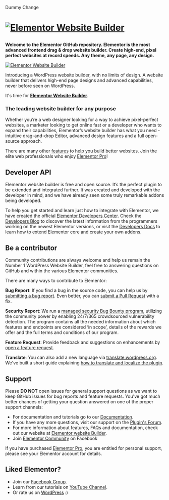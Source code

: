 Dummy Change
# <p><a href="https://elementor.com/?utm_source=github-repo&utm_medium=link&utm_campaign=readme"><img src="https://i.imgur.com/0Guj2pn.png?1" alt="Elementor Website Builder"></a></p>

**Welcome to the Elementor GitHub repository. Elementor is the most advanced frontend drag & drop website builder. Create high-end, pixel perfect websites at record speeds. Any theme, any page, any design.**

<p><a href="https://elementor.com/?utm_source=github-repo&utm_medium=link&utm_campaign=readme"><img src="https://ps.w.org/elementor/assets/screenshot-1.gif" alt="Elementor Website Builder"></a></p>

Introducing a WordPress website builder, with no limits of design. A website builder that delivers high-end page designs and advanced capabilities, never before seen on WordPress.

It's time for **[Elementor Website Builder](https://elementor.com/?utm_source=github-repo&utm_medium=link&utm_campaign=readme)**.

### The leading website builder for any purpose
Whether you’re a web designer looking for a way to achieve pixel-perfect websites, a marketer looking to get online fast or a developer who wants to expand their capabilities, Elementor’s website builder has what you need - intuitive drag-and-drop Editor, advanced design features and a full open-source approach.

There are many other [features](https://elementor.com/features/?utm_source=github-repo&utm_medium=link&utm_campaign=readme) to help you build better websites. Join the elite web professionals who enjoy [Elementor Pro](https://elementor.com/pro/?utm_source=github-repo&utm_medium=link&utm_campaign=readme)!

## Developer API
Elementor website builder is free and open source. It’s the perfect plugin to be extended and integrated further. It was created and developed with the developer in mind, and we have already seen some truly remarkable addons being developed.

To help you get started and learn just how to integrate with Elementor, we have created the official [Elementor Developers Center](https://developers.elementor.com/?utm_source=github-repo&utm_medium=link&utm_campaign=readme). Check the [Developers Blog](https://developers.elementor.com/blog/?utm_source=github-repo&utm_medium=link&utm_campaign=readme) to discover the latest information from the programmers working on the newest Elementor versions, or visit the [Developers Docs](https://developers.elementor.com/docs/?utm_source=github-repo&utm_medium=link&utm_campaign=readme) to learn how to extend Elementor core and create your own addons.

## Be a contributor
Community contributions are always welcome and help us remain the Number 1 WordPress Website Builder, feel free to answering questions on GitHub and within the various Elementor communities.

There are many ways to contribute to Elementor:

**Bug Report**: If you find a bug in the source code, you can help us by [submitting a bug report](https://github.com/elementor/elementor/issues/new?template=Bug_report.md). Even better, you can [submit a Pull Request](https://github.com/elementor/elementor/blob/master/.github/CONTRIBUTING.md#before-submitting-a-pr) with a fix.

**Security Report**: We run a [managed security Bug Bounty program](https://bugcrowd.com/elementor), utilizing the community power by enabling 24/7/365 crowdsourced vulnerability detection. The program contains all the needed information about which features and endpoints are considered ‘in scope’, details of the rewards we offer and the full terms and conditions of our program.

**Feature Request**: Provide feedback and suggestions on enhancements by [open a feature request](https://github.com/elementor/elementor/issues/new?template=Feature_request.md).

**Translate**: You can also add a new language via [translate.wordpress.org](https://translate.wordpress.org/projects/wp-plugins/elementor). We've built a short guide explaining [how to translate and localize the plugin](https://go.elementor.com/translate/).

## Support
Please **DO NOT** open issues for general support questions as we want to keep GitHub issues for bug reports and feature requests. You've got much better chances of getting your question answered on one of the proper support channels:

- For documentation and tutorials go to our [Documentation](https://docs.elementor.com/?utm_source=github-repo&utm_medium=link&utm_campaign=readme).
- If you have any more questions, visit our support on the [Plugin's Forum](https://wordpress.org/support/plugin/elementor).
- For more information about features, FAQs and documentation, check out our website at [Elementor website Builder](https://elementor.com/?utm_source=github-repo&utm_medium=link&utm_campaign=readme).
- Join [Elementor Community](https://www.facebook.com/groups/Elementors/) on Facebook

If you have purchased [Elementor Pro](https://elementor.com/pro/?utm_source=github-repo&utm_medium=link&utm_campaign=readme), you are entitled for personal support, please see your Elementor account for details.

## Liked Elementor?
- Join our [Facebook Group](https://www.facebook.com/groups/Elementors/).
- Learn from our tutorials on [YouTube Channel](https://www.youtube.com/c/elementor).
- Or rate us on [WordPress](https://wordpress.org/support/plugin/elementor/reviews/?filter=5/#new-post) :)
